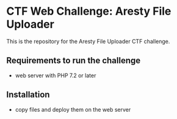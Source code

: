 # CTF Web Challenge: Aresty File Uploader
This is the repository for the Aresty File Uploader CTF challenge.

## Requirements to run the challenge
* web server with PHP 7.2 or later

## Installation
* copy files and deploy them on the web server